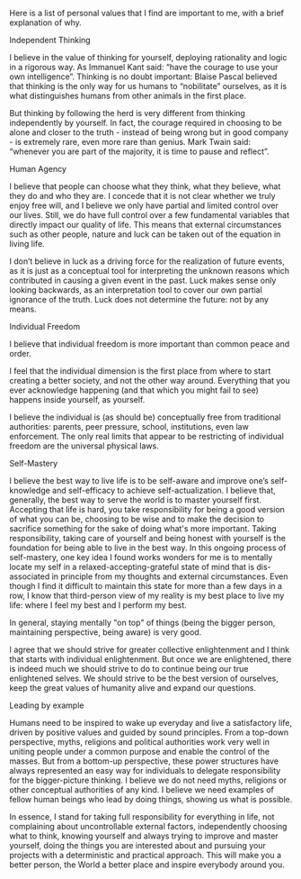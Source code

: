 Here is a list of personal values that I find are important to me, with a brief explanation of why.

Independent Thinking

I believe in the value of thinking for yourself, deploying rationality and logic in a rigorous way.
As Immanuel Kant said: “have the courage to use your own intelligence”.
Thinking is no doubt important: Blaise Pascal believed that thinking is the only way for us humans to “nobilitate” ourselves, as it is what distinguishes humans from other animals in the first place.

But thinking by following the herd is very different from thinking independently by yourself.
In fact, the courage required in choosing to be alone and closer to the truth - instead of being wrong but in good company - is extremely rare, even more rare than genius.
Mark Twain said: “whenever you are part of the majority, it is time to pause and reflect”.

Human Agency

I believe that people can choose what they think, what they believe, what they do and who they are.
I concede that it is not clear whether we truly enjoy free will, and I believe we only have partial and limited control over our lives.
Still, we do have full control over a few fundamental variables that directly impact our quality of life.
This means that external circumstances such as other people, nature and luck can be taken out of the equation in living life.

I don’t believe in luck as a driving force for the realization of future events, as it is just as a conceptual tool for interpreting the unknown reasons which contributed in causing a given event in the past.
Luck makes sense only looking backwards, as an interpretation tool to cover our own partial ignorance of the truth.
Luck does not determine the future: not by any means.


Individual Freedom

I believe that individual freedom is more important than common peace and order.

I feel that the individual dimension is the first place from where to start creating a better society, and not the other way around.
Everything that you ever acknowledge happening (and that which you might fail to see) happens inside yourself, as yourself.

I believe the individual is (as should be) conceptually free from traditional authorities: parents, peer pressure, school, institutions, even law enforcement.
The only real limits that appear to be restricting of individual freedom are the universal physical laws.


Self-Mastery

I believe the best way to live life is to be self-aware and improve one’s self-knowledge and self-efficacy to achieve self-actualization.
I believe that, generally, the best way to serve the world is to master yourself first.
Accepting that life is hard, you take responsibility for being a good version of what you can be, choosing to be wise and to make the decision to sacrifice something for the sake of doing what's more important.
Taking responsibility, taking care of yourself and being honest with yourself is the foundation for being able to live in the best way.
In this ongoing process of self-mastery, one key idea I found works wonders for me is to mentally locate my self in a relaxed-accepting-grateful state of mind that is dis-associated in principle from my thoughts and external circumstances.
Even though I find it difficult to maintain this state for more than a few days in a row, I know that third-person view of my reality is my best place to live my life: where I feel my best and I perform my best.

In general, staying mentally "on top" of things (being the bigger person, maintaining perspective, being aware) is very good.

I agree that we should strive for greater collective enlightenment and I think that starts with individual enlightenment.
But once we are enlightened, there is indeed much we should strive to do to continue being our true enlightened selves.
We should strive to be the best version of ourselves, keep the great values of humanity alive and expand our questions.


Leading by example

Humans need to be inspired to wake up everyday and live a satisfactory life, driven by positive values and guided by sound principles.
From a top-down perspective, myths, religions and political authorities work very well in uniting people under a common purpose and enable the control of the masses.
But from a bottom-up perspective, these power structures have always represented an easy way for individuals to delegate responsibility for the bigger-picture thinking.
I believe we do not need myths, religions or other conceptual authorities of any kind.
I believe we need examples of fellow human beings who lead by doing things, showing us what is possible.

In essence, I stand for taking full responsibility for everything in life, not complaining about uncontrollable external factors, independently choosing what to think, knowing yourself and always trying to improve and master yourself, doing the things you are interested about and pursuing your projects with a deterministic and practical approach.
This will make you a better person, the World a better place and inspire everybody around you.

